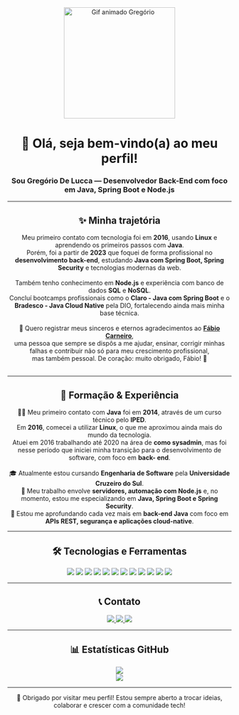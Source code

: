 <div align="center">
  <img 
    src="https://camo.githubusercontent.com/2366b34bb903c09617990fb5fff4622f3e941349e846ddb7e73df872a9d21233/68747470733a2f2f63646e2e6472696262626c652e636f6d2f75736572732f3733303730332f73637265656e73686f74732f363538313234332f6176656e746f2e676966" 
    alt="Gif animado Gregório" 
    width="250" 
  />

  <h1>👋 Olá, seja bem-vindo(a) ao meu perfil!</h1>
  <h3>Sou Gregório De Lucca — Desenvolvedor Back-End com foco em Java, Spring Boot e Node.js</h3>
</div>

---

<div align="center">
  <h2>✨ Minha trajetória</h2>
  <p>
    Meu primeiro contato com tecnologia foi em <strong>2016</strong>, usando <strong>Linux</strong> e aprendendo os primeiros passos com <strong>Java</strong>.<br/>
    Porém, foi a partir de <strong>2023</strong> que foquei de forma profissional no <strong>desenvolvimento back-end</strong>, estudando <strong>Java com Spring Boot, Spring Security</strong> e tecnologias modernas da web.<br/><br/>
    Também tenho conhecimento em <strong>Node.js</strong> e experiência com banco de dados <strong>SQL</strong> e <strong>NoSQL</strong>.<br/>
    Concluí bootcamps profissionais como o <strong>Claro - Java com Spring Boot</strong> e o <strong>Bradesco - Java Cloud Native</strong> pela DIO, fortalecendo ainda mais minha base técnica.<br/><br/>
    🌟 Quero registrar meus sinceros e eternos agradecimentos ao <strong><a href="https://github.com/fabioaacarneiro">Fábio Carneiro</a></strong>,<br/>
    uma pessoa que sempre se dispôs a me ajudar, ensinar, corrigir minhas falhas e contribuir não só para meu crescimento profissional,<br/>
    mas também pessoal. De coração: muito obrigado, Fábio! 🙏<br/><br/>
  </p>
</div>

---

<div align="center">
  <h2>📘 Formação & Experiência</h2>
  <p>
    🧑‍💻 Meu primeiro contato com <strong>Java</strong> foi em <strong>2014</strong>, através de um curso técnico pelo <strong>IPED</strong>.<br/>
    Em <strong>2016</strong>, comecei a utilizar <strong>Linux</strong>, o que me aproximou ainda mais do mundo da tecnologia.<br/>
    Atuei em 2016 trabalhando até 2020 na área de <strong>como sysadmin</strong>, mas foi nesse período que iniciei minha transição para o desenvolvimento de software, com foco em <strong>back-         end</strong>.<br/><br/>
    🎓 Atualmente estou cursando <strong>Engenharia de Software</strong> pela <strong>Universidade Cruzeiro do Sul</strong>.<br/>
    🔭 Meu trabalho envolve <strong>servidores, automação com Node.js</strong> e, no momento, estou me especializando em <strong>Java, Spring Boot e Spring Security</strong>.<br/>
    🌱 Estou me aprofundando cada vez mais em <strong>back-end Java</strong> com foco em <strong>APIs REST, segurança e aplicações cloud-native</strong>.
  </p>
</div>

---

<div align="center">
  <h2>🛠️ Tecnologias e Ferramentas</h2>
  <p>
    <img src="https://img.shields.io/badge/Java-ED8B00?style=for-the-badge&logo=openjdk&logoColor=white"/>
    <img src="https://img.shields.io/badge/Spring-6DB33F?style=for-the-badge&logo=spring&logoColor=white"/>
    <img src="https://img.shields.io/badge/Spring_Security-6DB33F?style=for-the-badge&logo=springsecurity&logoColor=white"/>
    <img src="https://img.shields.io/badge/Node.js-339933?style=for-the-badge&logo=nodedotjs&logoColor=white"/>
    <img src="https://img.shields.io/badge/Express.js-000000?style=for-the-badge&logo=express&logoColor=white"/>
    <img src="https://img.shields.io/badge/MongoDB-47A248?style=for-the-badge&logo=mongodb&logoColor=white"/>
    <img src="https://img.shields.io/badge/MySQL-4479A1?style=for-the-badge&logo=mysql&logoColor=white"/>
    <img src="https://img.shields.io/badge/PostgreSQL-336791?style=for-the-badge&logo=postgresql&logoColor=white"/>
    <img src="https://img.shields.io/badge/Linux-FCC624?style=for-the-badge&logo=linux&logoColor=black"/>
    <img src="https://img.shields.io/badge/Azure-0078D4?style=for-the-badge&logo=microsoftazure&logoColor=white"/>
    <img src="https://img.shields.io/badge/Docker-2496ED?style=for-the-badge&logo=docker&logoColor=white"/>
    <img src="https://img.shields.io/badge/Git-F05032?style=for-the-badge&logo=git&logoColor=white"/>
  </p>
</div>

---

<div align="center">
  <h2>📞 Contato</h2>
  <p>
    <a href="mailto:gregoriodelucca@gmail.com">
      <img src="https://img.shields.io/badge/Gmail-EA4335?style=for-the-badge&logo=gmail&logoColor=white" />
    </a>
    <a href="https://www.linkedin.com/in/gregoriodelucca">
      <img src="https://img.shields.io/badge/LinkedIn-0077B5?style=for-the-badge&logo=linkedin&logoColor=white" />
    </a>
    <a href="https://wa.me/5511971108462">
      <img src="https://img.shields.io/badge/WhatsApp-25D366?style=for-the-badge&logo=whatsapp&logoColor=white" />
    </a>
  </p>
</div>

---

<div align="center">
  <h2>📊 Estatísticas GitHub</h2>
  <p>
    <img src="https://github-readme-stats.vercel.app/api?username=gregoriodelucca&show_icons=true&theme=radical" /><br />
    <img src="https://github-readme-stats.vercel.app/api/top-langs/?username=gregoriodelucca&layout=compact&theme=radical" />
  </p>
</div>

---

<div align="center">
  🚀 Obrigado por visitar meu perfil! Estou sempre aberto a trocar ideias, colaborar e crescer com a comunidade tech!
</div>
